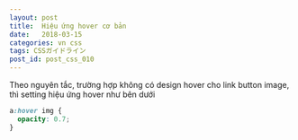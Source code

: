 ```yaml
---
layout: post
title:  Hiệu ứng hover cơ bản
date:   2018-03-15
categories: vn css
tags: CSSガイドライン
post_id: post_css_010
---
```

Theo nguyên tắc, trường hợp không có design hover cho link button image, thì setting hiệu ứng hover như bên dưới

```css
a:hover img {
  opacity: 0.7;
}
```
